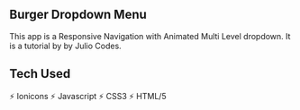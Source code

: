 ## Burger Dropdown Menu

This app is a Responsive Navigation with Animated Multi Level dropdown. It is a tutorial by by Julio Codes.

## Tech Used

⚡️ Ionicons
⚡️ Javascript
⚡️ CSS3
⚡️ HTML/5
